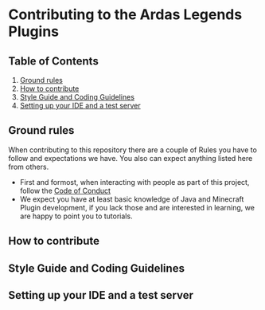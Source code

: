 # Contributing to the Ardas Legends Plugins

## Table of Contents

1. [Ground rules](#ground-rules)
2. [How to contribute](#how-to-contribute)
3. [Style Guide and Coding Guidelines](#style-guide-and-coding-guidelines)
4. [Setting up your IDE and a test server](#setting-up-your-ide-and-a-test-server)

## Ground rules
When contributing to this repository there are a couple of Rules you have to follow and expectations we have.
You also can expect anything listed here from others.

- First and formost, when interacting with people as part of this project, follow the [Code of Conduct](CODE_OF_CONDUCT.md)
- We expect you have at least basic knowledge of Java and Minecraft Plugin development, if you lack those and are interested in learning, we are happy to point you to tutorials.

## How to contribute
<!-- Properly add Text here -->

## Style Guide and Coding Guidelines
<!-- Properly add Text here -->

## Setting up your IDE and a test server
<!-- Properly add Text here -->
